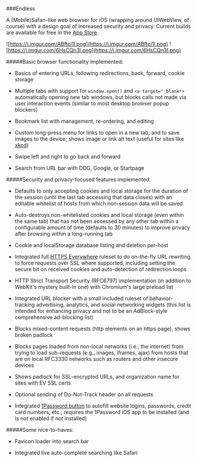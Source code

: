 ###Endless

A (Mobile)Safari-like web browser for iOS (wrapping around UIWebView, of
course) with a design goal of increased security and privacy.  Current builds
are available for free in the
[App Store](https://itunes.apple.com/us/app/endless-browser/id974745755?mt=8).

![https://i.imgur.com/ABftci1l.png](https://i.imgur.com/ABftci1l.png) ![https://i.imgur.com/6HsCQn3l.png](https://i.imgur.com/6HsCQn3l.png)

#####Basic browser functionality implemented:

- Basics of entering URLs, following redirections, back, forward, cookie storage

- Multiple tabs with support for `window.open()` and `<a target="_blank">`
  automatically opening new tab windows, but blocks calls not made via user
  interaction events (similar to most desktop browser popup blockers)

- Bookmark list with management, re-ordering, and editing

- Custom long-press menu for links to open in a new tab, and to save images
  to the device; shows image or link alt text (useful for sites like
  [xkcd](http://xkcd.com/))

- Swipe left and right to go back and forward

- Search from URL bar with DDG, Google, or Startpage

#####Security and privacy-focused features implemented:

- Defaults to only accepting cookies and local storage for the duration of the
  session (until the last tab accessing that data closes) with an editable
  whitelist of hosts from which non-session data will be saved

- Auto-destroys non-whitelisted cookies and local storage (even within the same
  tab) that has not been accessed by any other tab within a configurable amount
  of time (defaults to 30 minutes) to improve privacy after browsing within a
  long-running tab

- Cookie and localStorage database listing and deletion per-host

- Integrated full [HTTPS Everywhere](https://www.eff.org/HTTPS-EVERYWHERE)
  ruleset to do on-the-fly URL rewriting to force requests over SSL where
  supported, including setting the secure bit on received cookies and
  auto-detection of redirection loops

- HTTP Strict Transport Security (RFC6797) implementation (in addition to
  WebKit's mystery built-in one) with Chromium's large preload list

- Integrated URL blocker with a small included ruleset of behavior-tracking
  advertising, analytics, and social networking widgets (this list is intended
  for enhancing privacy and not to be an AdBlock-style comprehensive ad-blocking
  list)

- Blocks mixed-content requests (http elements on an https page), shows broken
  padlock

- Blocks pages loaded from non-local networks (i.e., the internet) from trying
  to load sub-requests (e.g., images, iframes, ajax) from hosts that are on
  local RFC3330 networks such as routers and other insecure devices

- Shows padlock for SSL-encrypted URLs, and organization name for sites with EV
  SSL certs

- Optional sending of Do-Not-Track header on all requests

- Integrated [1Password button](https://github.com/AgileBits/onepassword-app-extension)
  to autofill website logins, passwords, credit card numbers, etc.; requires
  the 1Password iOS app to be installed (and is not enabled if not installed)

#####Some nice-to-haves:

- Favicon loader into search bar

- Integrated live auto-complete searching like Safari
